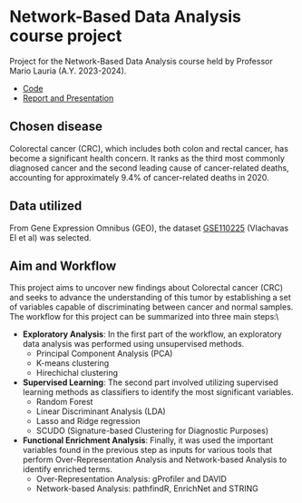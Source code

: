 # Network-Based Data Analysis course project

Project for the Network-Based Data Analysis course held by Professor Mario Lauria (A.Y. 2023-2024).

+ [Code](https://github.com/iamandreatonina/Network_based_Data-Analysis-/tree/main/Code)
+ [Report and Presentation](https://github.com/iamandreatonina/Network_based_Data-Analysis-/tree/main/Report_%26_Presentation)


## Chosen disease 

Colorectal cancer (CRC), which includes both colon and rectal cancer, has become a significant health concern. It ranks as the third most commonly diagnosed cancer and the second leading cause of cancer-related deaths, accounting for approximately 9.4% of cancer-related deaths in 2020.

## Data utilized 

From Gene Expression Omnibus (GEO), the dataset [GSE110225](https://www.ncbi.nlm.nih.gov/geo/query/acc.cgi?acc=GSE110225) (Vlachavas EI et al) was selected. 

## Aim and Workflow
    
This project aims to uncover new findings about Colorectal cancer (CRC) and seeks to advance the understanding of this tumor by establishing a set of variables capable of discriminating between cancer and normal samples. The workflow for this project can be summarized into three main steps:\
  * **Exploratory Analysis**: In the first part of the workflow, an exploratory data analysis was performed using unsupervised methods.
      * Principal Component Analysis (PCA)
      * K-means clustering
      * Hirechichal clustering
  * **Supervised Learning**: The second part involved utilizing supervised learning methods as classifiers to identify the most significant variables.
      * Random Forest
      * Linear Discriminant Analysis (LDA)
      * Lasso and Ridge regression
      * SCUDO (Signature-based Clustering for Diagnostic Purposes)
  * **Functional Enrichment Analysis**: Finally, it was used the important variables found in the previous step as inputs for various tools that perform Over-Representation Analysis and Network-based Analysis to identify enriched terms.
      * Over-Representation Analysis: gProfiler and DAVID
      * Network-based Analysis: pathfindR, EnrichNet and STRING
